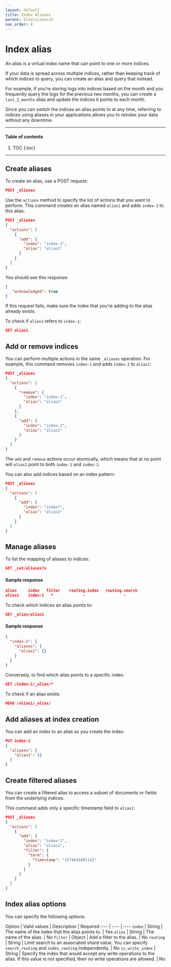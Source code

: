 ```yaml
---
layout: default
title: Index Aliases
parent: Elasticsearch
nav_order: 4
---
```


# Index alias

An alias is a virtual index name that can point to one or more indices.

If your data is spread across multiple indices, rather than keeping track of which indices to query, you can create an alias and query that instead.

For example, if you’re storing logs into indices based on the month and you frequently query the logs for the previous two months, you can create a `last_2_months` alias and update the indices it points to each month.

Since you can switch the indices an alias points to at any time, referring to indices using aliases in your applications allows you to reindex your data without any downtime.

---

#### Table of contents
1. TOC
{:toc}


---

## Create aliases

To create an alias, use a POST request:

```json
POST _aliases
```

Use the `actions` method to specify the list of actions that you want to perform. This command creates an alias named `alias1` and adds `index-1` to this alias:

```json
POST _aliases
{
  "actions": [
    {
      "add": {
        "index": "index-1",
        "alias": "alias1"
      }
    }
  ]
}
```

You should see this response:

```json
{
   "acknowledged": true
}
```

If this request fails, make sure the index that you're adding to the alias already exists.

To check if `alias1` refers to `index-1`:

```json
GET alias1
```

## Add or remove indices

You can perform multiple actions in the same `_aliases` operation.
For example, this command removes `index-1` and adds `index-2` to `alias1`:

```json
POST _aliases
{
  "actions": [
    {
      "remove": {
        "index": "index-1",
        "alias": "alias1"
      }
    },
    {
      "add": {
        "index": "index-2",
        "alias": "alias1"
      }
    }
  ]
}
```

The `add` and `remove` actions occur atomically, which means that at no point will `alias1` point to both `index-1` and `index-2`.

You can also add indices based on an index pattern:

```json
POST _aliases
{
  "actions": [
    {
      "add": {
        "index": "index*",
        "alias": "alias1"
      }
    }
  ]
}
```

## Manage aliases

To list the mapping of aliases to indices:

```json
GET _cat/aliases?v
```

#### Sample response

```json
alias     index   filter    routing.index   routing.search
alias1    index-1   *             -                 -
```

To check which indices an alias points to:

```json
GET _alias/alias1
```

#### Sample response

```json
{
  "index-2": {
    "aliases": {
      "alias1": {}
    }
  }
}
```

Conversely, to find which alias points to a specific index:

```json
GET /index-2/_alias/*
```

To check if an alias exists:

```json
HEAD /alias1/_alias/
```

## Add aliases at index creation

You can add an index to an alias as you create the index:

```json
PUT index-1
{
  "aliases": {
    "alias1": {}
  }
}
```

## Create filtered aliases

You can create a filtered alias to access a subset of documents or fields from the underlying indices.

This command adds only a specific timestamp field to `alias1`:

```json
POST _aliases
{
  "actions": [
    {
      "add": {
        "index": "index-1",
        "alias": "alias1",
        "filter": {
          "term": {
            "timestamp": "1574641891142"
          }
        }
      }
    }
  ]
}
```

## Index alias options

You can specify the following options:

Option | Valid values | Description | Required
:--- | :--- | :---
`index` | String | The name of the index that the alias points to. | Yes
`alias` | String | The name of the alias. | No
`filter` | Object | Add a filter to the alias. | No
`routing` | String | Limit search to an associated shard value. You can specify `search_routing` and `index_routing` independently. | No
`is_write_index` | String | Specify the index that would accept any write operations to the alias. If this value is not specified, then no write operations are allowed. | No
